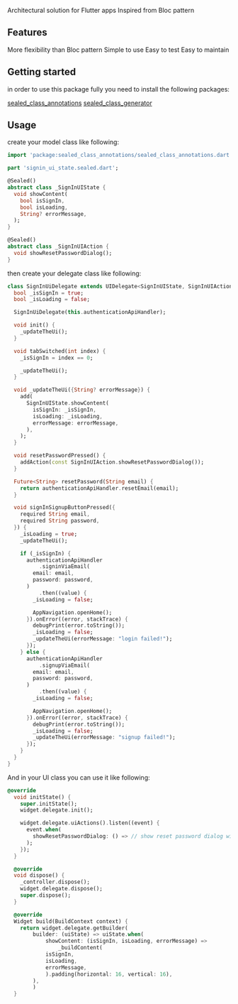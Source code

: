 <!--
This README describes the package. If you publish this package to pub.dev,
this README's contents appear on the landing page for your package.

For information about how to write a good package README, see the guide for
[writing package pages](https://dart.dev/guides/libraries/writing-package-pages).

For general information about developing packages, see the Dart guide for
[creating packages](https://dart.dev/guides/libraries/create-library-packages)
and the Flutter guide for
[developing packages and plugins](https://flutter.dev/developing-packages).
-->

Architectural solution for Flutter apps
Inspired from Bloc pattern

## Features

More flexibility than Bloc pattern
Simple to use
Easy to test
Easy to maintain

## Getting started

in order to use this package fully you need to install the following packages:

[sealed_class_annotations](https://pub.dev/packages/sealed_class_annotations)
[sealed_class_generator](https://pub.dev/packages/sealed_class_generator)

## Usage

create your model class like following:

```dart
import 'package:sealed_class_annotations/sealed_class_annotations.dart';

part 'signin_ui_state.sealed.dart';

@Sealed()
abstract class _SignInUIState {
  void showContent(
    bool isSignIn,
    bool isLoading,
    String? errorMessage,
  );
}

@Sealed()
abstract class _SignInUIAction {
  void showResetPasswordDialog();
}
```

then create your delegate class like following:

```dart
class SignInUiDelegate extends UIDelegate<SignInUIState, SignInUIAction> {
  bool _isSignIn = true;
  bool _isLoading = false;

  SignInUiDelegate(this.authenticationApiHandler);

  void init() {
    _updateTheUi();
  }

  void tabSwitched(int index) {
    _isSignIn = index == 0;

    _updateTheUi();
  }

  void _updateTheUi({String? errorMessage}) {
    add(
      SignInUIState.showContent(
        isSignIn: _isSignIn,
        isLoading: _isLoading,
        errorMessage: errorMessage,
      ),
    );
  }

  void resetPasswordPressed() {
    addAction(const SignInUIAction.showResetPasswordDialog());
  }

  Future<String> resetPassword(String email) {
    return authenticationApiHandler.resetEmail(email);
  }

  void signInSignupButtonPressed({
    required String email,
    required String password,
  }) {
    _isLoading = true;
    _updateTheUi();

    if (_isSignIn) {
      authenticationApiHandler
          .signinViaEmail(
        email: email,
        password: password,
      )
          .then((value) {
        _isLoading = false;

        AppNavigation.openHome();
      }).onError((error, stackTrace) {
        debugPrint(error.toString());
        _isLoading = false;
        _updateTheUi(errorMessage: "login failed!");
      });
    } else {
      authenticationApiHandler
          .signupViaEmail(
        email: email,
        password: password,
      )
          .then((value) {
        _isLoading = false;

        AppNavigation.openHome();
      }).onError((error, stackTrace) {
        debugPrint(error.toString());
        _isLoading = false;
        _updateTheUi(errorMessage: "signup failed!");
      });
    }
  }
}
```

And in your UI class you can use it like following:

```dart
@override
  void initState() {
    super.initState();
    widget.delegate.init();

    widget.delegate.uiActions().listen((event) {
      event.when(
        showResetPasswordDialog: () => // show reset password dialog widget,
      );
    });
  }

  @override
  void dispose() {
    _controller.dispose();
    widget.delegate.dispose();
    super.dispose();
  }

  @override
  Widget build(BuildContext context) {
    return widget.delegate.getBuilder(
        builder: (uiState) => uiState.when(
            showContent: (isSignIn, isLoading, errorMessage) =>
                _buildContent(
            isSignIn,
            isLoading,
            errorMessage,
            ).padding(horizontal: 16, vertical: 16),
        ),
        )
  }
```
